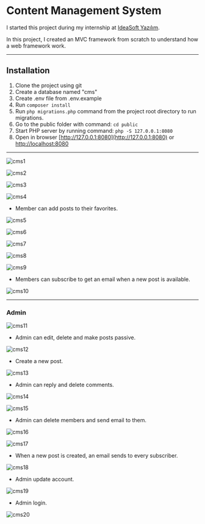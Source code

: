 # Content Management System

I started this project during my internship at [IdeaSoft Yazılım](https://www.ideasoft.com.tr/). 

In this project, I created an MVC framework from scratch to understand how a web framework work.

---

## Installation

1. Clone the project using git
2. Create a database named "cms"
3. Create .env file from .env.example
4. Run `composer install`
5. Run `php migrations.php` command from the project root directory to run migrations.
6. Go to the public folder with command: `cd public`
7. Start PHP server by running command: `php -S 127.0.0.1:8080`
8. Open in browser [http://127.0.0.1:8080](http://127.0.0.1:8080) or [http://localhost:8080](http://localhost:8080)

---

![cms1](./demo/cms1.png)


![cms2](./demo/cms2.png)


![cms3](./demo/cms3.png)

![cms4](./demo/cms4.png)

* Member can add posts to their favorites.

![cms5](./demo/cms5.png)

![cms6](./demo/cms6.png)

![cms7](./demo/cms7.png)

![cms8](./demo/cms8.png)

![cms9](./demo/cms9.png)

* Members can subscribe to get an email when a new post is available.

![cms10](./demo/cms10.png)

---

### Admin

![cms11](./demo/cms11.png)

* Admin can edit, delete and make posts passive.

![cms12](./demo/cms12.png)

* Create a new post.

![cms13](./demo/cms13.png)

* Admin can reply and delete comments.

![cms14](./demo/cms14.png)

![cms15](./demo/cms15.png)

* Admin can delete members and send email to them.

![cms16](./demo/cms16.png)

![cms17](./demo/cms17.png)

* When a new post is created, an email sends to every subscriber.

![cms18](./demo/cms18.png)

* Admin update account.

![cms19](./demo/cms19.png)

* Admin login.

![cms20](./demo/cms20.png)
